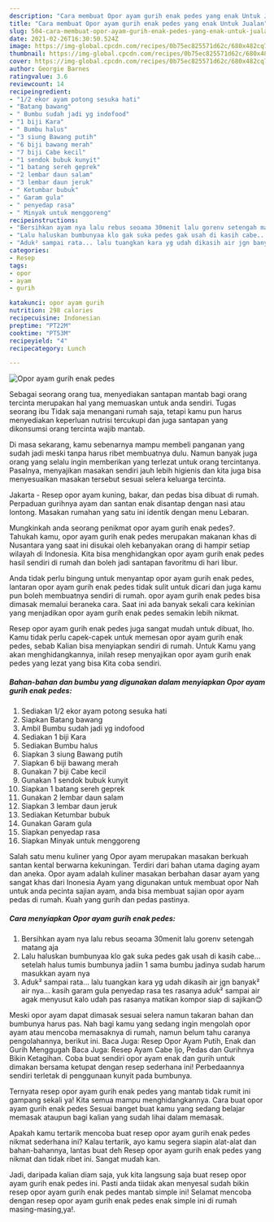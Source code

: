 ```yaml
---
description: "Cara membuat Opor ayam gurih enak pedes yang enak Untuk Jualan"
title: "Cara membuat Opor ayam gurih enak pedes yang enak Untuk Jualan"
slug: 504-cara-membuat-opor-ayam-gurih-enak-pedes-yang-enak-untuk-jualan
date: 2021-02-26T16:30:50.524Z
image: https://img-global.cpcdn.com/recipes/0b75ec825571d62c/680x482cq70/opor-ayam-gurih-enak-pedes-foto-resep-utama.jpg
thumbnail: https://img-global.cpcdn.com/recipes/0b75ec825571d62c/680x482cq70/opor-ayam-gurih-enak-pedes-foto-resep-utama.jpg
cover: https://img-global.cpcdn.com/recipes/0b75ec825571d62c/680x482cq70/opor-ayam-gurih-enak-pedes-foto-resep-utama.jpg
author: Georgie Barnes
ratingvalue: 3.6
reviewcount: 14
recipeingredient:
- "1/2 ekor ayam potong sesuka hati"
- "Batang bawang"
- " Bumbu sudah jadi yg indofood"
- "1 biji Kara"
- " Bumbu halus"
- "3 siung Bawang putih"
- "6 biji bawang merah"
- "7 biji Cabe kecil"
- "1 sendok bubuk kunyit"
- "1 batang sereh geprek"
- "2 lembar daun salam"
- "3 lembar daun jeruk"
- " Ketumbar bubuk"
- " Garam gula"
- " penyedap rasa"
- " Minyak untuk menggoreng"
recipeinstructions:
- "Bersihkan ayam nya lalu rebus seoama 30menit lalu gorenv setengah matang aja"
- "Lalu haluskan bumbunyaa klo gak suka pedes gak usah di kasih cabe... setelah halus tumis bumbunya jadiin 1 sama bumbu jadinya sudab harum masukkan ayam nya"
- "Aduk² sampai rata... lalu tuangkan kara yg udah dikasih air jgn banyak² air nya... kasih garam gula penyedap rasa tes rasanya aduk² sampai air agak menyusut kalo udah pas rasanya matikan kompor siap di sajikan😊"
categories:
- Resep
tags:
- opor
- ayam
- gurih

katakunci: opor ayam gurih 
nutrition: 298 calories
recipecuisine: Indonesian
preptime: "PT22M"
cooktime: "PT53M"
recipeyield: "4"
recipecategory: Lunch

---
```



![Opor ayam gurih enak pedes](https://img-global.cpcdn.com/recipes/0b75ec825571d62c/680x482cq70/opor-ayam-gurih-enak-pedes-foto-resep-utama.jpg)

Sebagai seorang orang tua, menyediakan santapan mantab bagi orang tercinta merupakan hal yang memuaskan untuk anda sendiri. Tugas seorang ibu Tidak saja menangani rumah saja, tetapi kamu pun harus menyediakan keperluan nutrisi tercukupi dan juga santapan yang dikonsumsi orang tercinta wajib mantab.

Di masa  sekarang, kamu sebenarnya mampu membeli panganan yang sudah jadi meski tanpa harus ribet membuatnya dulu. Namun banyak juga orang yang selalu ingin memberikan yang terlezat untuk orang tercintanya. Pasalnya, menyajikan masakan sendiri jauh lebih higienis dan kita juga bisa menyesuaikan masakan tersebut sesuai selera keluarga tercinta. 

Jakarta - Resep opor ayam kuning, bakar, dan pedas bisa dibuat di rumah. Perpaduan gurihnya ayam dan santan enak disantap dengan nasi atau lontong. Masakan rumahan yang satu ini identik dengan menu Lebaran.

Mungkinkah anda seorang penikmat opor ayam gurih enak pedes?. Tahukah kamu, opor ayam gurih enak pedes merupakan makanan khas di Nusantara yang saat ini disukai oleh kebanyakan orang di hampir setiap wilayah di Indonesia. Kita bisa menghidangkan opor ayam gurih enak pedes hasil sendiri di rumah dan boleh jadi santapan favoritmu di hari libur.

Anda tidak perlu bingung untuk menyantap opor ayam gurih enak pedes, lantaran opor ayam gurih enak pedes tidak sulit untuk dicari dan juga kamu pun boleh membuatnya sendiri di rumah. opor ayam gurih enak pedes bisa dimasak memalui beraneka cara. Saat ini ada banyak sekali cara kekinian yang menjadikan opor ayam gurih enak pedes semakin lebih nikmat.

Resep opor ayam gurih enak pedes juga sangat mudah untuk dibuat, lho. Kamu tidak perlu capek-capek untuk memesan opor ayam gurih enak pedes, sebab Kalian bisa menyiapkan sendiri di rumah. Untuk Kamu yang akan menghidangkannya, inilah resep menyajikan opor ayam gurih enak pedes yang lezat yang bisa Kita coba sendiri.

<!--inarticleads1-->

##### Bahan-bahan dan bumbu yang digunakan dalam menyiapkan Opor ayam gurih enak pedes:

1. Sediakan 1/2 ekor ayam potong sesuka hati
1. Siapkan Batang bawang
1. Ambil  Bumbu sudah jadi yg indofood
1. Sediakan 1 biji Kara
1. Sediakan  Bumbu halus
1. Siapkan 3 siung Bawang putih
1. Siapkan 6 biji bawang merah
1. Gunakan 7 biji Cabe kecil
1. Gunakan 1 sendok bubuk kunyit
1. Siapkan 1 batang sereh geprek
1. Gunakan 2 lembar daun salam
1. Siapkan 3 lembar daun jeruk
1. Sediakan  Ketumbar bubuk
1. Gunakan  Garam gula
1. Siapkan  penyedap rasa
1. Siapkan  Minyak untuk menggoreng


Salah satu menu kuliner yang Opor ayam merupakan masakan berkuah santan kental berwarna kekuningan. Terdiri dari bahan utama daging ayam dan aneka. Opor ayam adalah kuliner masakan berbahan dasar ayam yang sangat khas dari Inonesia Ayam yang digunakan untuk membuat opor Nah untuk anda pecinta sajian ayam, anda bisa membuat sajian opor ayam pedas di rumah. Kuah yang gurih dan pedas pastinya. 

<!--inarticleads2-->

##### Cara menyiapkan Opor ayam gurih enak pedes:

1. Bersihkan ayam nya lalu rebus seoama 30menit lalu gorenv setengah matang aja
1. Lalu haluskan bumbunyaa klo gak suka pedes gak usah di kasih cabe... setelah halus tumis bumbunya jadiin 1 sama bumbu jadinya sudab harum masukkan ayam nya
1. Aduk² sampai rata... lalu tuangkan kara yg udah dikasih air jgn banyak² air nya... kasih garam gula penyedap rasa tes rasanya aduk² sampai air agak menyusut kalo udah pas rasanya matikan kompor siap di sajikan😊


Meski opor ayam dapat dimasak sesuai selera namun takaran bahan dan bumbunya harus pas. Nah bagi kamu yang sedang ingin mengolah opor ayam atau mencoba memasaknya di rumah, namun belum tahu caranya pengolahannya, berikut ini. Baca Juga: Resep Opor Ayam Putih, Enak dan Gurih Menggugah Baca Juga: Resep Ayam Cabe Ijo, Pedas dan Gurihnya Bikin Ketagihan. Coba buat sendiri opor ayam enak dan gurih untuk dimakan bersama ketupat dengan resep sederhana ini! Perbedaannya sendiri terletak di penggunaan kunyit pada bumbunya. 

Ternyata resep opor ayam gurih enak pedes yang mantab tidak rumit ini gampang sekali ya! Kita semua mampu menghidangkannya. Cara buat opor ayam gurih enak pedes Sesuai banget buat kamu yang sedang belajar memasak ataupun bagi kalian yang sudah lihai dalam memasak.

Apakah kamu tertarik mencoba buat resep opor ayam gurih enak pedes nikmat sederhana ini? Kalau tertarik, ayo kamu segera siapin alat-alat dan bahan-bahannya, lantas buat deh Resep opor ayam gurih enak pedes yang nikmat dan tidak ribet ini. Sangat mudah kan. 

Jadi, daripada kalian diam saja, yuk kita langsung saja buat resep opor ayam gurih enak pedes ini. Pasti anda tiidak akan menyesal sudah bikin resep opor ayam gurih enak pedes mantab simple ini! Selamat mencoba dengan resep opor ayam gurih enak pedes enak simple ini di rumah masing-masing,ya!.

